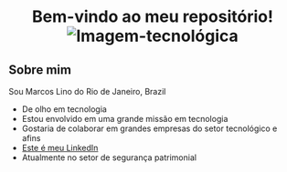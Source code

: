 <h1 align="center"> Bem-vindo ao meu repositório! 
 <picture>
 <source media="(prefers-color-scheme: dark)" srcset="https://github.com/user-attachments/assets/bb9a557f-6396-4c0c-b768-4274d7c31c19">
 <source media="(prefers-color-scheme: light)" srcset="https://github.com/user-attachments/assets/bb9a557f-6396-4c0c-b768-4274d7c31c19">
 <img alt="Imagem-tecnológica" src="https://github.com/user-attachments/assets/bb9a557f-6396-4c0c-b768-4274d7c31c19">
</picture> 

 ## Sobre mim
 Sou Marcos Lino do Rio de Janeiro, Brazil
- De olho em tecnologia
- Estou envolvido em uma grande missão em tecnologia
- Gostaria de colaborar em grandes empresas do setor tecnológico e afins
- [Este é meu LinkedIn](https://www.linkedin.com/in/marcoslinoti/)
- Atualmente no setor de segurança patrimonial

<!---
linomar31/linomar31 is a ✨ special ✨ repository because its `README.md` (this file) appears on your GitHub profile.
You can click the Preview link to take a look at your changes.
--->
